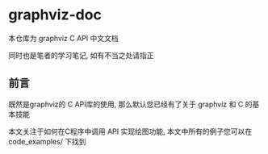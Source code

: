 # graphviz-doc

本仓库为 graphviz C API 中文文档

同时也是笔者的学习笔记, 如有不当之处请指正

## 前言

既然是graphviz的 C API库的使用, 那么默认您已经有了关于 graphviz 和 C 的基本技能

本文关注于如何在C程序中调用 API 实现绘图功能, 本文中所有的例子您可以在 code_examples/ 下找到